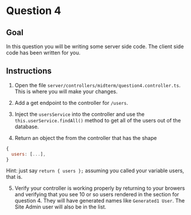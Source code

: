 # Question 4

## Goal
In this question you will be writing some server side code. The client side code has been written for you.

## Instructions
1. Open the file `server/controllers/midterm/question4.controller.ts`. This is where you will make your changes.

1. Add a get endpoint to the controller for `/users`.

1. Inject the `usersService` into the controller and use the `this.userService.findAll()` method to get all of the users out of the database.

1. Return an object the from the controller that has the shape
```javascript
{
  users: [...],
}
```
Hint: just say `return { users };` assuming you called your variable users, that is.

5. Verify your controller is working properly by returning to your browers and verifying that you see 10 or so users rendered in the section for question 4. They will have generated names like `Generated1 User`. The Site Admin user will also be in the list.